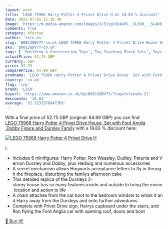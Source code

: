 ```yaml
---
layout: post
title: 'LEGO 75968 Harry Potter 4 Privet Drive H at 18.83 % discount'
date: 2021-07-01 15:36:48
image: 'https://m.media-amazon.com/images/I/51igtUU4o0S._SL500_._SL400_.jpg'
comments: true
category: ofertas
author: 'tole.es'
slug: 'B0813QBV7Y-co.uk LEGO 75968 Harry Potter 4 Privet Drive House Set with...'
sku: 'B0813QBV7Y-co.uk'
tags: [ 'Building & Construction Toys','Toy Stacking Block Sets','Toys & Games','Toys Store','lego', ]
actualPrice: 52.75 GBP
currency: GBP
price: 52.75
comparePrice: 64.99 GBP
prodname: 'LEGO 75968 Harry Potter 4 Privet Drive House  Set with Ford Anglia  Dobby Figure and Dursley Family'
country: 'co.uk'
flag: '🇬🇧'
brand: 'LEGO'
buyurl: 'https://www.amazon.co.uk/dp/B0813QBV7Y/?tag=tolees0a-21'
descuento: '18.83'
average: '52.5231578947369'
---
```


With a final price of 52.75 GBP (original: 64.99 GBP) you can find [LEGO 75968 Harry Potter 4 Privet Drive House  Set with Ford Anglia  Dobby Figure and Dursley Family](https://www.amazon.co.uk/dp/B0813QBV7Y/?tag=tolees0a-21) with a  18.83 % discount here:

[![LEGO 75968 Harry Potter 4 Privet Drive H](https://m.media-amazon.com/images/I/51igtUU4o0S._SL500_._SL400_.jpg)](https://www.amazon.co.uk/dp/B0813QBV7Y/?tag=tolees0a-21)

ℹ️:

- Includes 6 minifigures: Harry Potter, Ron Weasley, Dudley, Petunia and Vernon Dursley and Dobby, plus Hedwig and numerous accessories
- A secret mechanism allows Hogwarts acceptance letters to fly in through the fireplace, disturbing the familys afternoon cake
- This detailed replica of the Dursleys 2-storey house has so many features inside and outside to bring the movie location and action to life
- A chain attaches from the car boot to the bedroom window to whisk it and Harry away from the Dursleys and onto further adventures
- Complete with Privet Drive sign, Harrys cupboard under the stairs, and Ron flying the Ford Anglia car with opening roof, doors and boot

[🛒 Buy it!!](https://www.amazon.co.uk/dp/B0813QBV7Y/?tag=tolees0a-21)
